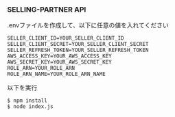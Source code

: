 ### SELLING-PARTNER API
.envファイルを作成して、以下に任意の値を入れてください
```
SELLER_CLIENT_ID=YOUR_SELLER_CLIENT_ID
SELLER_CLIENT_SECRET=YOUR_SELLER_CLIENT_SECRET
SELLER_REFRESH_TOKEN=YOUR_SELLER_REFRESH_TOKEN
AWS_ACCESS_KEY=YOUR_AWS_ACCESS_KEY
AWS_SECRET_KEY=YOUR_AWS_SECRET_KEY
ROLE_ARN=YOUR_ROLE_ARN
ROLE_ARN_NAME=YOUR_ROLE_ARN_NAME
```
以下を実行
```
$ npm install
$ node index.js
```